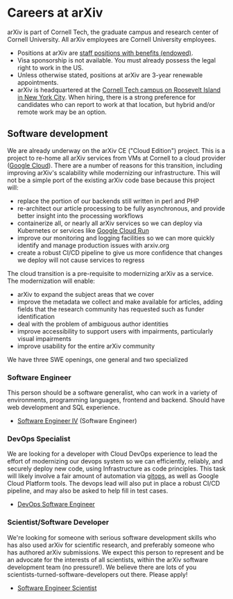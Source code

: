 # Careers at arXiv

 arXiv is part of Cornell Tech, the graduate campus and research center of Cornell University. All arXiv employees are Cornell University employees.

 - Positions at arXiv are [staff positions with benefits (endowed)](https://hr.cornell.edu/understand-your-benefits).
 - Visa sponsorship is not available. You must already possess the legal right to work in the US.
 - Unless otherwise stated, positions at arXiv are 3-year renewable appointments.
 - arXiv is headquartered at the [Cornell Tech campus on Roosevelt Island in New York City](https://tech.cornell.edu/). When hiring, there is a strong preference for candidates who can report to work at that location, but hybrid and/or remote work may be an option.

## Software development

We are already underway on the arXiv CE ("Cloud Edition") project. This is a project to re-home all arXiv services from VMs at Cornell to a cloud provider ([Google Cloud](https://cloud.google.com/)). There are a number of reasons for this transition, including improving arXiv's scalability while modernizing our infrastructure. This will not be a simple port of the existing arXiv code base because this project will:

 - replace the portion of our backends still written in perl and PHP
 - re-architect our article processing to be fully asynchronous, and provide better insight into the processing workflows
 - containerize all, or nearly all arXiv services so we can deploy via Kubernetes or services like [Google Cloud Run](https://cloud.google.com/run/)
 - improve our monitoring and logging facilities so we can more quickly identify and manage production issues with arxiv.org
 - create a robust CI/CD pipeline to give us more confidence that changes we deploy will not cause services to regress

The cloud transition is a pre-requisite to modernizing arXiv as a service. The modernization will enable:
 - arXiv to expand the subject areas that we cover
 - improve the metadata we collect and make available for articles, adding fields that the research community has requested such as funder identification
 - deal with the problem of ambiguous author identities
 - improve accessibility to support users with impairments, particularly visual impairments
 - improve usability for the entire arXiv community

We have three SWE openings, one general and two specialized

###  Software Engineer

This person should be a software generalist, who can work in a variety of environments, programming languages, frontend and backend. Should have web development and SQL experience.

 - [Software Engineer IV](https://cornell.wd1.myworkdayjobs.com/en-US/CornellCareerPage/?q=arxiv) (Software Engineer)

### DevOps Specialist

 We are looking for a developer with Cloud DevOps experience to lead the effort of modernizing our devops system so we can efficiently, reliably, and securely deploy new code, using Infrastructure as code principles. This task will likely involve a fair amount of automation via [gitops](https://github.com/readme/featured/defining-gitops), as well as Google Cloud Platform tools. The devops lead will also put in place a robust CI/CD pipeline, and may also be asked to help fill in test cases.

 - [DevOps Software Engineer](https://cornell.wd1.myworkdayjobs.com/en-US/CornellCareerPage/?q=arxiv)

### Scientist/Software Developer

We're looking for someone with serious software development skills who has also used arXiv for scientific research, and preferably someone who has authored arXiv submissions. We expect this person to represent and be an advocate for the interests of all scientists, within the arXiv software development team (no pressure!). We believe there are lots of you scientists-turned-software-developers out there. Please apply!

- [Software Engineer Scientist](https://cornell.wd1.myworkdayjobs.com/en-US/CornellCareerPage/?q=arxiv)


